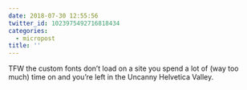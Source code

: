 ```yaml
---
date: 2018-07-30 12:55:56
twitter_id: 1023975492716818434
categories:
  - micropost
title: ''
---
```


TFW the custom fonts don’t load on a site you spend a lot of (way too much) time on and you’re left in the Uncanny Helvetica Valley.

